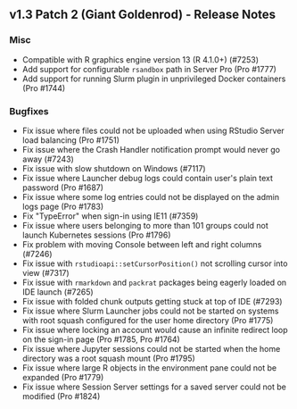 ## v1.3 Patch 2 (Giant Goldenrod) - Release Notes

### Misc

- Compatible with R graphics engine version 13 (R 4.1.0+) (#7253)
- Add support for configurable `rsandbox` path in Server Pro (Pro #1777)
- Add support for running Slurm plugin in unprivileged Docker containers (Pro #1744)

### Bugfixes

- Fix issue where files could not be uploaded when using RStudio Server load balancing (Pro #1751)
- Fix issue where the Crash Handler notification prompt would never go away (#7243)
- Fix issue with slow shutdown on Windows (#7117)
- Fix issue where Launcher debug logs could contain user's plain text password (Pro #1687)
- Fix issue where some log entries could not be displayed on the admin logs page (Pro #1783)
- Fix "TypeError" when sign-in using IE11 (#7359)
- Fix issue where users belonging to more than 101 groups could not launch Kubernetes sessions (Pro #1796)
- Fix problem with moving Console between left and right columns (#7246)
- Fix issue with `rstudioapi::setCursorPosition()` not scrolling cursor into view (#7317)
- Fix issue with `rmarkdown` and `packrat` packages being eagerly loaded on IDE launch (#7265)
- Fix issue with folded chunk outputs getting stuck at top of IDE (#7293)
- Fix issue where Slurm Launcher jobs could not be started on systems with root squash configured for the user home directory (Pro #1775)
- Fix issue where locking an account would cause an infinite redirect loop on the sign-in page (Pro #1785, Pro #1764)
- Fix issue where Jupyter sessions could not be started when the home directory was a root squash mount (Pro #1795)
- Fix issue where large R objects in the environment pane could not be expanded (Pro #1779)
- Fix issue where Session Server settings for a saved server could not be modified (Pro #1824)
